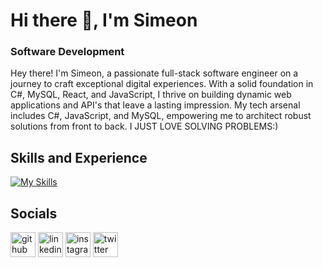 # Hi there 👋, I'm Simeon
### Software Development
Hey there! I'm Simeon, a passionate full-stack software engineer on a journey to craft exceptional digital experiences. With a solid foundation in C#, MySQL, React, and JavaScript, I thrive on building dynamic web applications and API's that leave a lasting impression. My tech arsenal includes C#, JavaScript, and MySQL, empowering me to architect robust solutions from front to back. I JUST LOVE SOLVING PROBLEMS:)

## Skills and Experience
[![My Skills](https://skillicons.dev/icons?i=cs,mysql,nodejs,aws,azure,mongodb,react,npm,git,github,js,html,css&perline=4)](https://skillicons.dev)
  


## Socials
[<img src='https://cdn.jsdelivr.net/npm/simple-icons@3.0.1/icons/github.svg' alt='github' height='40'>](https://github.com/SimeonCoded)  [<img src='https://cdn.jsdelivr.net/npm/simple-icons@3.0.1/icons/linkedin.svg' alt='linkedin' height='40'>](https://www.linkedin.com/in/simeon-olawore-4439291a3/)  [<img src='https://cdn.jsdelivr.net/npm/simple-icons@3.0.1/icons/instagram.svg' alt='instagram' height='40'>](https://www.instagram.com/simeon.coded/)  [<img src='https://cdn.jsdelivr.net/npm/simple-icons@3.0.1/icons/twitter.svg' alt='twitter' height='40'>](https://twitter.com/OlaworeSimeon)  







